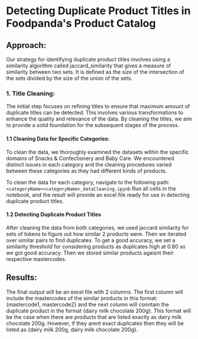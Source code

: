 # Detecting Duplicate Product Titles in Foodpanda's Product Catalog 

## Approach:

Our strategy for identifying duplicate product titles involves using a similarity algorithm called jaccard_similarity that gives a measure of similarity between two sets. It is defined as the size of the intersection of the sets divided by the size of the union of the sets. 

### 1. Title Cleaning:

The initial step focuses on refining titles to ensure that maximum amount of duplicate titles can be detected. This involves various transformations to enhance the quality and relevance of the data. By cleaning the titles, we aim to provide a solid foundation for the subsequent stages of the process.

#### 1.1 Cleaning Data for Specific Categories:

To clean the data, we thoroughly examined the datasets within the specific domains of Snacks & Confectionery and Baby Care. We encountered distinct issues in each category and the cleaning procedures varied between these categories as they had different kinds of products. 

To clean the data for each category, navigate to the following path:
`<categoryName><categoryName>_dataCleaning.ipynb`
Run all cells in the notebook, and the result will provide an excel file ready for use in detecting duplicate product titles.

#### 1.2 Detecting Duplicate Product Titles

After cleaning the data from both categories, we used jaccard similarity for sets of tokens to figure out how similar 2 products were. Then we iterated over similar pairs to find duplicates. To get a good accuracy, we set a similarity threshold for considering products as duplicates high at 0.80 so we got good accuracy. Then we stored similar products agaisnt their respective mastercodes. 


## Results:

The final output will be an excel file with 2 columns. The first column will include the mastercodes of the similar products in this format: {mastercode1, mastercode2} and the next column will conntain the duplicate product in the format {dairy milk chocolate 200g}. This format will be the case when there are products that are listed exactly as dairy milk chocolate 200g. However, if they arent exact duplicates then they will be listed as {dairy milk 200g, dairy milk chocolate 200g}. 


